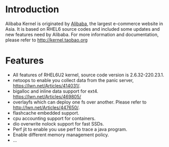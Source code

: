 Introduction
============

Alibaba Kernel is originated by [Alibaba](http://en.wikipedia.org/wiki/Alibaba_Group), the largest e-commerce website in Asia. It is based on RHEL6 source codes and included some updates and new features need by Alibaba.
For more information and documentation, please refer to
http://kernel.taobao.org

Features
========

* All features of RHEL6U2 kernel, source code version is 2.6.32-220.23.1.
* netoops to enable you collect data from the panic server, https://lwn.net/Articles/414031/.
* bigalloc and inline data support for ext4. https://lwn.net/Articles/469805/
* overlayfs which can deploy one fs over another. Please refer to http://lwn.net/Articles/447650/.
* flashcache embedded support.
* cpu accounting support for containers.
* dio overwrite nolock support for fast SSDs.
* Perf jit to enable you use perf to trace a java program.
* Enable different memory management policy.
* ...
